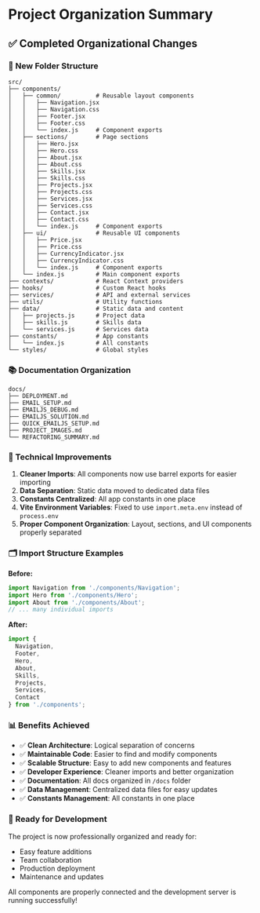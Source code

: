 # Project Organization Summary

## ✅ Completed Organizational Changes

### 📁 New Folder Structure
```
src/
├── components/
│   ├── common/          # Reusable layout components
│   │   ├── Navigation.jsx
│   │   ├── Navigation.css
│   │   ├── Footer.jsx
│   │   ├── Footer.css
│   │   └── index.js     # Component exports
│   ├── sections/        # Page sections
│   │   ├── Hero.jsx
│   │   ├── Hero.css
│   │   ├── About.jsx
│   │   ├── About.css
│   │   ├── Skills.jsx
│   │   ├── Skills.css
│   │   ├── Projects.jsx
│   │   ├── Projects.css
│   │   ├── Services.jsx
│   │   ├── Services.css
│   │   ├── Contact.jsx
│   │   ├── Contact.css
│   │   └── index.js     # Component exports
│   ├── ui/              # Reusable UI components
│   │   ├── Price.jsx
│   │   ├── Price.css
│   │   ├── CurrencyIndicator.jsx
│   │   ├── CurrencyIndicator.css
│   │   └── index.js     # Component exports
│   └── index.js         # Main component exports
├── contexts/            # React Context providers
├── hooks/               # Custom React hooks
├── services/            # API and external services
├── utils/               # Utility functions
├── data/                # Static data and content
│   ├── projects.js      # Project data
│   ├── skills.js        # Skills data
│   └── services.js      # Services data
├── constants/           # App constants
│   └── index.js         # All constants
└── styles/              # Global styles
```

### 📚 Documentation Organization
```
docs/
├── DEPLOYMENT.md
├── EMAIL_SETUP.md
├── EMAILJS_DEBUG.md
├── EMAILJS_SOLUTION.md
├── QUICK_EMAILJS_SETUP.md
├── PROJECT_IMAGES.md
└── REFACTORING_SUMMARY.md
```

### 🔧 Technical Improvements

1. **Cleaner Imports**: All components now use barrel exports for easier importing
2. **Data Separation**: Static data moved to dedicated data files
3. **Constants Centralized**: All app constants in one place
4. **Vite Environment Variables**: Fixed to use `import.meta.env` instead of `process.env`
5. **Proper Component Organization**: Layout, sections, and UI components properly separated

### 🗂️ Import Structure Examples

**Before:**
```javascript
import Navigation from './components/Navigation';
import Hero from './components/Hero';
import About from './components/About';
// ... many individual imports
```

**After:**
```javascript
import { 
  Navigation, 
  Footer, 
  Hero, 
  About, 
  Skills, 
  Projects, 
  Services, 
  Contact 
} from './components';
```

### 📊 Benefits Achieved

- ✅ **Clean Architecture**: Logical separation of concerns
- ✅ **Maintainable Code**: Easier to find and modify components
- ✅ **Scalable Structure**: Easy to add new components and features
- ✅ **Developer Experience**: Cleaner imports and better organization
- ✅ **Documentation**: All docs organized in `/docs` folder
- ✅ **Data Management**: Centralized data files for easy updates
- ✅ **Constants Management**: All constants in one place

### 🚀 Ready for Development

The project is now professionally organized and ready for:
- Easy feature additions
- Team collaboration
- Production deployment
- Maintenance and updates

All components are properly connected and the development server is running successfully!
